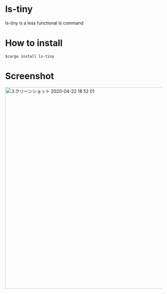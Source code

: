 # ls-tiny
ls-tiny is a less functional ls command

# How to install

`$cargo install ls-tiny`

# Screenshot

<img width="647" alt="スクリーンショット 2020-04-22 18 52 01" src="https://user-images.githubusercontent.com/29950288/79967910-68849100-84ca-11ea-8e03-c2a703a62cb1.png">

